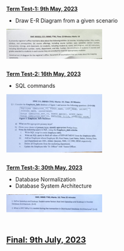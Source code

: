 <b><u>Term Test-1: 9th May, 2023</u></b>

- Draw E-R Diagram from a given scenario

<img src = "Question/TT1.jpeg" alt = "TT1 Question" align = "center" width="50%">

<br><b><u>Term Test-2: 16th May, 2023</u></b>

- SQL commands

<img src = "Question/TT2.jpeg" alt = "TT2 Question" align = "center" width="50%">

<br><b><u>Term Test-3: 30th May, 2023</u></b>
- Database Normalization
- Database System Architecture

<img src = "Question/TT3.jpeg" alt = "TT3 Question" align = "center" width="50%">

<br><h2><u>Final: 9th July, 2023</u></h2>